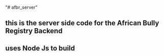"# afbr_server" 

## this is the server side code for the African Bully Registry Backend

## uses Node Js to build

